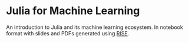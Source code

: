 # Julia for Machine Learning

An introduction to Julia and its machine learning ecosystem. In notebook format with slides and PDFs generated using [RISE](https://rise.readthedocs.io/).
